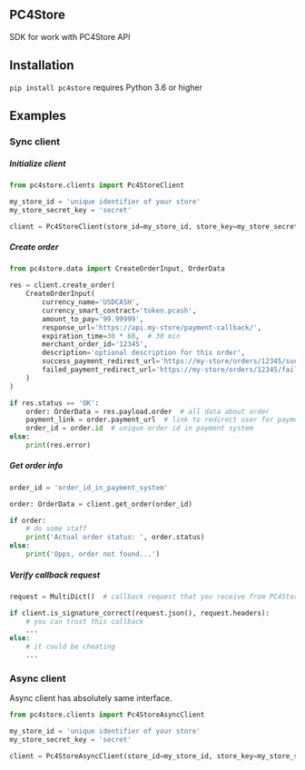 ## PC4Store

SDK for work with PC4Store API

## Installation

`pip install pc4store` requires Python 3.6 or higher

## Examples

### Sync client

##### Initialize client

```python
from pc4store.clients import Pc4StoreClient

my_store_id = 'unique identifier of your store'
my_store_secret_key = 'secret'

client = Pc4StoreClient(store_id=my_store_id, store_key=my_store_secret_key)
```

##### Create order

```python
from pc4store.data import CreateOrderInput, OrderData

res = client.create_order(
    CreateOrderInput(
        currency_name='USDCASH',
        currency_smart_contract='token.pcash',
        amount_to_pay='99.99999',
        response_url='https://api.my-store/payment-callback/',
        expiration_time=30 * 60,  # 30 min
        merchant_order_id='12345',
        description='optional description for this order',
        success_payment_redirect_url='https://my-store/orders/12345/success',
        failed_payment_redirect_url='https://my-store/orders/12345/failed',
    )
)

if res.status == 'OK':
    order: OrderData = res.payload.order  # all data about order
    payment_link = order.payment_url  # link to redirect user for payment
    order_id = order.id  # unique order id in payment system
else:
    print(res.error)
```

##### Get order info

```python
order_id = 'order_id_in_payment_system'

order: OrderData = client.get_order(order_id)

if order:
    # do some staff
    print('Actual order status: ', order.status)
else:
    print('Opps, order not found...')
```

##### Verify callback request

```python
request = MultiDict()  # callback request that you receive from PC4Store API

if client.is_signature_correct(request.json(), request.headers):
    # you can trust this callback
    ...
else:
    # it could be cheating
    ...
```


### Async client

Async client has absolutely same interface.

```python
from pc4store.clients import Pc4StoreAsyncClient

my_store_id = 'unique identifier of your store'
my_store_secret_key = 'secret'

client = Pc4StoreAsyncClient(store_id=my_store_id, store_key=my_store_secret_key)
```

